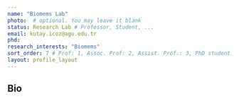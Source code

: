 ```yaml
---
name: "Biomems Lab"
photo:  # optional. You may leave it blank 
status: Research Lab # Professor, Student, ... 
email: kutay.icoz@agu.edu.tr
phd: 
research_interests: "Biomems"
sort_order: 7 # Prof: 1, Assoc. Prof: 2, Assist. Prof.: 3, PhD student: 4, MSc student: 5, Undergrad student: 6, Collaborators: 7
layout: profile_layout
---
```

## Bio
